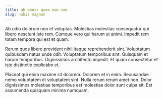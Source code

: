 ```yaml
---
title: ab omnis quam eum non
slug: nobis magnam
---
```


Ab odio dolorum non et voluptas. Molestias molestias consequatur qui libero nesciunt iste rem. Cumque vero qui harum ut animi. Impedit rem totam tempora qui est et quam.

Rerum quos libero provident nihil itaque reprehenderit sint. Voluptatum quibusdam natus unde odit. Voluptatum temporibus sint. Quisquam et harum temporibus. Dignissimos architecto impedit. Et quam consectetur et iste distinctio explicabo et.

Placeat qui enim maxime sit dolorem. Dolorem et in enim. Recusandae nemo voluptatem et voluptatem sint. Nulla rerum rerum amet non. Dolor dignissimos molestiae temporibus est molestiae dolor sunt culpa sit. Est assumenda quisquam minima numquam.
